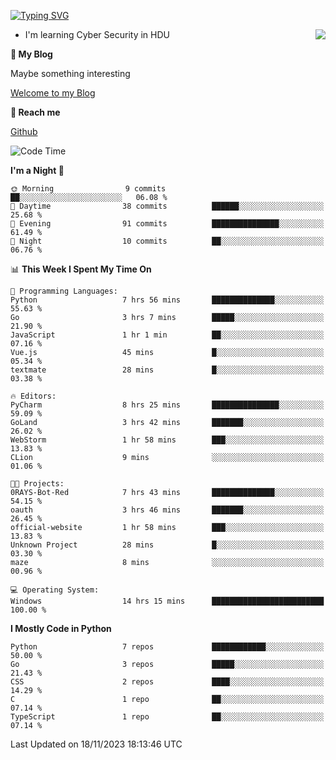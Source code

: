 [![Typing SVG](https://readme-typing-svg.herokuapp.com?font=Fira+Code&pause=1000&random=false&width=450&height=60&lines=Hello+%F0%9F%91%8B%F0%9F%8F%BB;I'm+JBNRZ)](https://git.io/typing-svg)

<a href="#">
  <img align="right" src="https://github-readme-stats.vercel.app/api?username=JBNRZ&show_icons=true&bg_color=15,f2f7fd,E0EAFC" />
</a>

- I'm learning Cyber Security in HDU

 **🌱 My Blog**

Maybe something interesting

[Welcome to my Blog](https://jbnrz.com.cn/)

 **💬 Reach me** 

[Github](https://github.com/JBNRZ)


<!--START_SECTION:waka-->
![Code Time](http://img.shields.io/badge/Code%20Time-93%20hrs%2034%20mins-blue)

**I'm a Night 🦉** 

```text
🌞 Morning                9 commits           ██░░░░░░░░░░░░░░░░░░░░░░░   06.08 % 
🌆 Daytime                38 commits          ██████░░░░░░░░░░░░░░░░░░░   25.68 % 
🌃 Evening                91 commits          ███████████████░░░░░░░░░░   61.49 % 
🌙 Night                  10 commits          ██░░░░░░░░░░░░░░░░░░░░░░░   06.76 % 
```


📊 **This Week I Spent My Time On** 

```text
💬 Programming Languages: 
Python                   7 hrs 56 mins       ██████████████░░░░░░░░░░░   55.63 % 
Go                       3 hrs 7 mins        █████░░░░░░░░░░░░░░░░░░░░   21.90 % 
JavaScript               1 hr 1 min          ██░░░░░░░░░░░░░░░░░░░░░░░   07.16 % 
Vue.js                   45 mins             █░░░░░░░░░░░░░░░░░░░░░░░░   05.34 % 
textmate                 28 mins             █░░░░░░░░░░░░░░░░░░░░░░░░   03.38 % 

🔥 Editors: 
PyCharm                  8 hrs 25 mins       ███████████████░░░░░░░░░░   59.09 % 
GoLand                   3 hrs 42 mins       ███████░░░░░░░░░░░░░░░░░░   26.02 % 
WebStorm                 1 hr 58 mins        ███░░░░░░░░░░░░░░░░░░░░░░   13.83 % 
CLion                    9 mins              ░░░░░░░░░░░░░░░░░░░░░░░░░   01.06 % 

🐱‍💻 Projects: 
0RAYS-Bot-Red            7 hrs 43 mins       ██████████████░░░░░░░░░░░   54.15 % 
oauth                    3 hrs 46 mins       ███████░░░░░░░░░░░░░░░░░░   26.45 % 
official-website         1 hr 58 mins        ███░░░░░░░░░░░░░░░░░░░░░░   13.83 % 
Unknown Project          28 mins             █░░░░░░░░░░░░░░░░░░░░░░░░   03.30 % 
maze                     8 mins              ░░░░░░░░░░░░░░░░░░░░░░░░░   00.96 % 

💻 Operating System: 
Windows                  14 hrs 15 mins      █████████████████████████   100.00 % 
```

**I Mostly Code in Python** 

```text
Python                   7 repos             ████████████░░░░░░░░░░░░░   50.00 % 
Go                       3 repos             █████░░░░░░░░░░░░░░░░░░░░   21.43 % 
CSS                      2 repos             ████░░░░░░░░░░░░░░░░░░░░░   14.29 % 
C                        1 repo              ██░░░░░░░░░░░░░░░░░░░░░░░   07.14 % 
TypeScript               1 repo              ██░░░░░░░░░░░░░░░░░░░░░░░   07.14 % 
```




 Last Updated on 18/11/2023 18:13:46 UTC
<!--END_SECTION:waka-->
